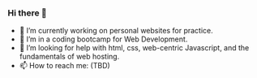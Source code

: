 ### Hi there 👋

- 🔭 I’m currently working on personal websites for practice.
- 🌱 I’m in a coding bootcamp for Web Development.
- 🤔 I’m looking for help with html, css, web-centric Javascript, and the fundamentals of web hosting.
- 📫 How to reach me: (TBD) 

<!--
**faeNonsense/faeNonsense** is a ✨ _special_ ✨ repository because its `README.md` (this file) appears on your GitHub profile.-->


